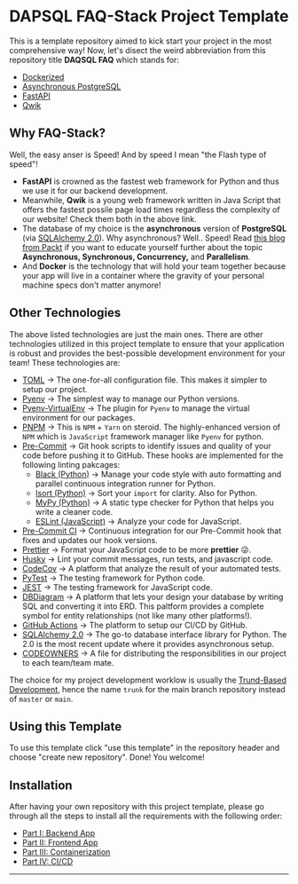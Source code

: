 <h1 align=center><strong>DAPSQL FAQ-Stack Project Template</strong></h1>

This is a template repository aimed to kick start your project in the most comprehensive way! Now, let's disect the weird abbreviation from this repository title **DAQSQL FAQ** which stands for:

* [Dockerized](https://www.docker.com/)
* [Asynchronous PostgreSQL](https://www.postgresql.org/docs/current/libpq-async.html)
* [FastAPI](https://fastapi.tiangolo.com/)
* [Qwik](https://qwik.builder.io/)

## Why FAQ-Stack?

Well, the easy anser is Speed! And by speed I mean "the Flash type of speed"!

* **FastAPI** is crowned as the fastest web framework for Python and thus we use it for our backend development.
* Meanwhile, **Qwik** is a young web framework written in Java Script that offers the fastest possile page load times regardless the complexity of our website! Check them both in the above link.
* The database of my choice is the **asynchronous** version of **PostgreSQL** (via [SQLAlchemy 2.0](https://docs.sqlalchemy.org/en/20/orm/extensions/asyncio.html)). Why asynchronous? Well.. Speed! Read [this blog from Packt](https://subscription.packtpub.com/book/programming/9781838821135/6/ch06lvl1sec32/synchronous-asynchronous-and-threaded-execution) if you want to educate yourself further about the topic **Asynchronous, Synchronous, Concurrency,** and **Parallelism**.
* And **Docker** is the technology that will hold your team together because your app will live in a container where the gravity of your personal machine specs don't matter anymore!

## Other Technologies

The above listed technologies are just the main ones. There are other technologies utilized in this project template to ensure that your application is robust and provides the best-possible development environment for your team! These technologies are:

* [TOML](https://toml.io/en/) $\rightarrow$ The one-for-all configuration file. This makes it simpler to setup our project.
* [Pyenv](https://github.com/pyenv/pyenv) $\rightarrow$ The simplest way to manage our Python versions.
* [Pyenv-VirtualEnv](https://github.com/pyenv/pyenv-virtualenv) $\rightarrow$ The plugin for `Pyenv` to manage the virtual environment for our packages.
* [PNPM](https://pnpm.io/) $\rightarrow$ This is `NPM` + `Yarn` on steroid. The highly-enhanced version of `NPM` which is `JavaScript` framework manager like `Pyenv` for python.
* [Pre-Commit](https://pre-commit.com/) $\rightarrow$ Git hook scripts to identify issues and quality of your code before pushing it to GitHub. These hooks are implemented for the following linting pakcages:
  * [Black (Python)](https://black.readthedocs.io/en/stable/) $\rightarrow$ Manage your code style with auto formatting and parallel continuous integration runner for Python.
  * [Isort (Python)](https://pycqa.github.io/isort/) $\rightarrow$ Sort your `import` for clarity. Also for Python. 
  * [MyPy (Python)](https://mypy.readthedocs.io/en/stable/) $\rightarrow$ A static type checker for Python that helps you write a cleaner code.
  * [ESLint (JavaScript)](https://eslint.org/) $\rightarrow$ Analyze your code for JavaScript.
* [Pre-Commit CI](https://pre-commit.ci/) $\rightarrow$ Continuous integration for our Pre-Commit hook that fixes and updates our hook versions.
* [Prettier](https://prettier.io/) $\rightarrow$ Format your JavaScript code to be more **prettier** 😜.
* [Husky](https://typicode.github.io/husky/#/) $\rightarrow$ Lint your commit messages, run tests, and javascript code.
* [CodeCov](https://about.codecov.io/) $\rightarrow$ A platform that analyze the result of your automated tests.
* [PyTest](https://docs.pytest.org/en/7.2.x/) $\rightarrow$ The testing framework for Python code.
* [JEST](https://jestjs.io/) $\rightarrow$ The testing framework for JavaScript code.
* [DBDiagram](https://dbdiagram.io/home) $\rightarrow$ A platform that lets your design your database by writing SQL and converting it into ERD. This paltform provides a complete symbol for entity relationships (not like many other platforms!).
* [GitHub Actions](https://github.com/features/actions) $\rightarrow$ The platform to setup our CI/CD by GitHub.
* [SQLAlchemy 2.0](https://docs.sqlalchemy.org/en/20/orm/extensions/asyncio.html) $\rightarrow$ The go-to database interface library for Python. The 2.0 is the most recent update where it provides asynchronous setup.
* [CODEOWNERS](https://docs.github.com/en/repositories/managing-your-repositorys-settings-and-features/customizing-your-repository/about-code-owners) $\rightarrow$ A file for distributing the responsibilities in our project to each team/team mate.

The choice for my project development worklow is usually the [Trund-Based Development](https://trunkbaseddevelopment.com/), hence the name `trunk` for the main branch repository instead of `master` or `main`.

## Using this Template

To use this template click "use this template" in the repository header and choose "create new repository". Done! You welcome!

## Installation

After having your own repository with this project template, please go through all the steps to install all the requirements with the following order:

* [Part I: Backend App](https://github.com/Aeternalis-Ingenium/DAPSQL-FAQ-Stack-Template/trunk/backend)
* [Part II: Frontend App](https://github.com/Aeternalis-Ingenium/DAPSQL-FAQ-Stack-Template/trunk/frontend)
* [Part III: Containerization](https://github.com/Aeternalis-Ingenium/DAPSQL-FAQ-Stack-Template/trunk/CONTAINER.md)
* [Part IV: CI/CD](https://github.com/Aeternalis-Ingenium/DAPSQL-FAQ-Stack-Template/trunk/.github)

---
